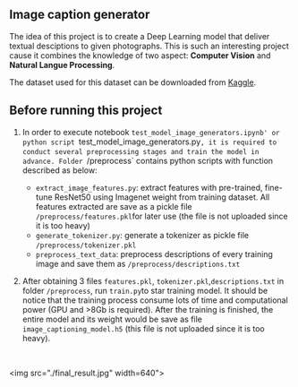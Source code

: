 ## Image caption generator 

The idea of this project is to create a Deep Learning model that deliver textual desciptions to given photographs. This is such an interesting project cause it combines the knowledge of two aspect: __Computer Vision__ and __Natural Langue Processing__. 

 The dataset used for this dataset can be downloaded from [Kaggle](https://www.kaggle.com/hsankesara/flickr-image-dataset).

## Before running this project

1. In order to execute notebook `test_model_image_generators.ipynb' or python script `test_model_image_generators.py`, it is required to conduct several preprocessing stages and train the model in advance. Folder `/preprocess` contains python scripts with function described as below:
    - `extract_image_features.py`: extract features with pre-trained, fine-tune ResNet50 using Imagenet weight from training dataset. All features extracted are save as a pickle file `/preprocess/features.pkl`for later use (the file is not uploaded since it is too heavy)
    - `generate_tokenizer.py`: generate a tokenizer as pickle file `/preprocess/tokenizer.pkl`
    - `preprocess_text_data`: preprocess descriptions of every training image and save them as `/preprocess/descriptions.txt`

1. After obtaining 3 files `features.pkl`, `tokenizer.pkl`,`descriptions.txt` in folder `/preprocess`, run `train.py`to star training model. It should be notice that the training process consume lots of time and computational power (GPU and >8Gb is required). After the training is finished, the entire model and its weight would be save as file `image_captioning_model.h5` (this file is not uploaded since it is too heavy).

<br><p><img src="./final_result.jpg" width=640"></p>
